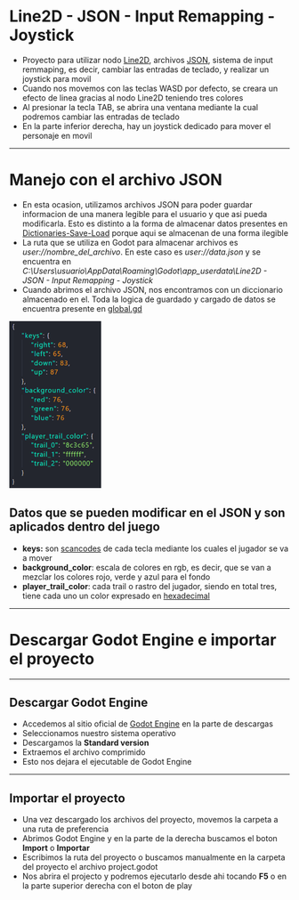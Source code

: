 # Line2D - JSON - Input Remapping - Joystick
* Proyecto para utilizar nodo [Line2D](https://docs.godotengine.org/es/stable/classes/class_line2d.html), archivos [JSON](https://docs.godotengine.org/es/stable/classes/class_json.html), sistema de input remmaping, es decir, cambiar las entradas de teclado, y realizar un joystick para movil
* Cuando nos movemos con las teclas WASD por defecto, se creara un efecto de linea gracias al nodo Line2D teniendo tres colores
* Al presionar la tecla TAB, se abrira una ventana mediante la cual podremos cambiar las entradas de teclado
* En la parte inferior derecha, hay un joystick dedicado para mover el personaje en movil
---
# Manejo con el archivo JSON
* En esta ocasion, utilizamos archivos JSON para poder guardar informacion de una manera legible para el usuario y que asi pueda modificarla. Esto es distinto a la forma de almacenar datos presentes en [Dictionaries-Save-Load](https://github.com/MarcoPaoletta/Dictionaries-Save-Load/blob/master/rsc/gamehandler/gamehandler.gd) porque aqui se almacenan de una forma ilegible
* La ruta que se utiliza en Godot para almacenar archivos es *user://nombre_del_archivo*. En este caso es *user://data.json* y se encuentra en *C:\Users\usuario\AppData\Roaming\Godot\app_userdata\Line2D - JSON - Input Remapping - Joystick*
* Cuando abrimos el archivo JSON, nos encontramos con un diccionario almacenado en el. Toda la logica de guardado y cargado de datos se encuentra presente en [global.gd](https://github.com/MarcoPaoletta/Line2D-JSON-InputRemapping-Joystick/blob/master/rsc/global/global.gd)
<img height= 300px src = https://github.com/MarcoPaoletta/Line2D-JSON-InputRemapping-Joystick/blob/master/JSON.png>

## Datos que se pueden modificar en el JSON y son aplicados dentro del juego
* **keys:** son [scancodes](https://docs.godotengine.org/es/stable/classes/class_json.html) de cada tecla mediante los cuales el jugador se va a mover
* **background_color**: escala de colores en rgb, es decir, que se van a mezclar los colores rojo, verde y azul para el fondo
* **player_trail_color**: cada trail o rastro del jugador, siendo en total tres, tiene cada uno un color expresado en [hexadecimal](https://desafiohosting.com/que-es-codigo-colores-web/#Sistema_Hexadecimal)

---
# Descargar Godot Engine e importar el proyecto
---

## Descargar Godot Engine

* Accedemos al sitio oficial de [Godot Engine](https://godotengine.org/download) en la parte de descargas
* Seleccionamos nuestro sistema operativo
* Descargamos la **Standard version**
* Extraemos el archivo comprimido
* Esto nos dejara el ejecutable de Godot Engine

---

## Importar el proyecto

* Una vez descargado los archivos del proyecto, movemos la carpeta a una ruta de preferencia
* Abrimos Godot Engine y en la parte de la derecha buscamos el boton **Import** o **Importar**
* Escribimos la ruta del proyecto o buscamos manualmente en la carpeta del proyecto el archivo project.godot 
* Nos abrira el projecto y podremos ejecutarlo desde ahi tocando **F5** o en la parte superior derecha con el boton de play
